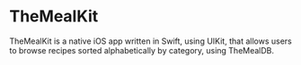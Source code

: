 # TheMealKit

TheMealKit is a native iOS app written in Swift, using UIKit, that allows users to browse recipes sorted alphabetically by category, using TheMealDB.
